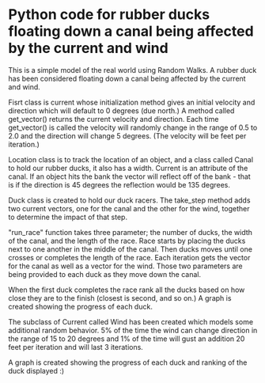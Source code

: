 # Python code for rubber ducks floating down a canal being affected by the current and wind

This is a simple model of the real world using Random Walks. A rubber duck has been considered floating down a canal being affected by the current and wind. 

Fisrt class is current whose initialization method gives an initial velocity and direction which will default to 0 degrees (due north.) A method called get_vector() returns the current velocity and direction. Each time get_vector() is called the velocity will randomly change in the range of 0.5 to 2.0 and the direction will change 5 degrees. (The velocity will be feet per iteration.) 

Location class is to track the location of an object, and a class called Canal to hold our rubber ducks, it also has a width. Current is an attribute of the canal.  If an object hits the bank the vector will reflect off of the bank - that is if the direction is 45 degrees the reflection would be 135 degrees. 

Duck class is created to hold our duck racers. The take_step method adds two current vectors, one for the canal and the other for the wind, together to determine the impact of that step.

"run_race" function takes three parameter; the number of ducks, the width of the canal, and the length of the race. Race starts by placing the ducks next to one another in the middle of the canal. Then ducks moves until one crosses or completes the length of the race. Each iteration gets the vector for the canal as well as a vector for the wind. Those two parameters are being provided to each duck as they move down the canal. 

When the first duck completes the race rank all the ducks based on how close they are to the finish (closest is second, and so on.) A graph is created showing the progress of each duck.

The subclass of Current called Wind has been created which models some additional random behavior. 5% of the time the wind can change direction in the range of 15 to 20 degrees and 1% of the time will gust an addition 20 feet per iteration and will last 3 iterations.

 A graph is created showing the progress of each duck and ranking of the duck displayed :) 

